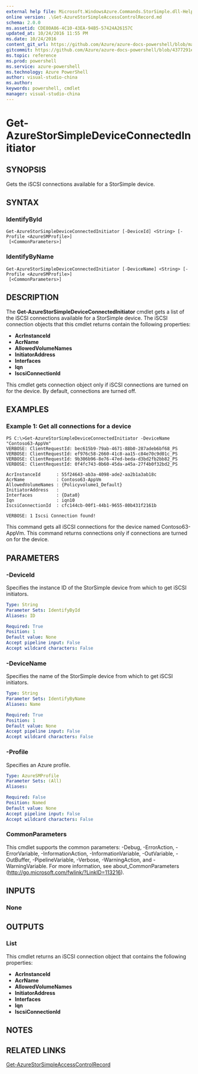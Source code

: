 ```yaml
---
external help file: Microsoft.WindowsAzure.Commands.StorSimple.dll-Help.xml
online version: .\Get-AzureStorSimpleAccessControlRecord.md
schema: 2.0.0
ms.assetid: CDE80A86-4C10-43EA-94B5-57424A26157C
updated_at: 10/24/2016 11:55 PM
ms.date: 10/24/2016
content_git_url: https://github.com/Azure/azure-docs-powershell/blob/master/azureps-cmdlets-docs/ServiceManagement/Azure.StorSimple/v2.1.0/Get-AzureStorSimpleDeviceConnectedInitiator.md
gitcommit: https://github.com/Azure/azure-docs-powershell/blob/4377291ee360e58e2c1c5d644155daf6a0279055/azureps-cmdlets-docs/ServiceManagement/Azure.StorSimple/v2.1.0/Get-AzureStorSimpleDeviceConnectedInitiator.md
ms.topic: reference
ms.prod: powershell
ms.service: azure-powershell
ms.technology: Azure PowerShell
author: visual-studio-china
ms.author: 
keywords: powershell, cmdlet
manager: visual-studio-china
---
```


# Get-AzureStorSimpleDeviceConnectedInitiator

## SYNOPSIS
Gets the iSCSI connections available for a StorSimple device.

## SYNTAX

### IdentifyById
```
Get-AzureStorSimpleDeviceConnectedInitiator [-DeviceId] <String> [-Profile <AzureSMProfile>]
 [<CommonParameters>]
```

### IdentifyByName
```
Get-AzureStorSimpleDeviceConnectedInitiator [-DeviceName] <String> [-Profile <AzureSMProfile>]
 [<CommonParameters>]
```

## DESCRIPTION
The **Get-AzureStorSimpleDeviceConnectedInitiator** cmdlet gets a list of the iSCSI connections available for a StorSimple device.
The iSCSI connection objects that this cmdlet returns contain the following properties:

- **AcrInstanceId**
- **AcrName**
- **AllowedVolumeNames**
- **InitiatorAddress**
- **Interfaces**
- **Iqn**
- **IscsiConnectionId**

This cmdlet gets connection object only if iSCSI connections are turned on for the device.
By default, connections are turned off.

## EXAMPLES

### Example 1: Get all connections for a device
```
PS C:\>Get-AzureStorSimpleDeviceConnectedInitiator -DeviceName "Contoso63-AppVm"
VERBOSE: ClientRequestId: bec615b9-79ab-4671-88b0-287adeb6bf68_PS
VERBOSE: ClientRequestId: ef976c58-2660-41c8-aa15-c84e70c9d01c_PS
VERBOSE: ClientRequestId: 9b306b96-8e76-47ed-beda-d3bd2fb2bb82_PS
VERBOSE: ClientRequestId: 0f4fc743-0b60-45da-a45a-27f4b0f32bd2_PS

AcrInstanceId      : 55f24643-ab3a-4098-ade2-aa2b1a3ab18c
AcrName            : Contoso63-AppVm
AllowedVolumeNames : {Policyvolume1_Default}
InitiatorAddress   : 
Interfaces         : {Data0}
Iqn                : iqn10
IscsiConnectionId  : cfc144cb-00f1-44b1-9655-80b431f2161b

VERBOSE: 1 Iscsi Connection found!
```

This command gets all iSCSI connections for the device named Contoso63-AppVm.
This command returns connections only if connections are turned on for the device.

## PARAMETERS

### -DeviceId
Specifies the instance ID of the StorSimple device from which to get iSCSI initiators.

```yaml
Type: String
Parameter Sets: IdentifyById
Aliases: ID

Required: True
Position: 1
Default value: None
Accept pipeline input: False
Accept wildcard characters: False
```

### -DeviceName
Specifies the name of the StorSimple device from which to get iSCSI initiators.

```yaml
Type: String
Parameter Sets: IdentifyByName
Aliases: Name

Required: True
Position: 1
Default value: None
Accept pipeline input: False
Accept wildcard characters: False
```

### -Profile
Specifies an Azure profile.

```yaml
Type: AzureSMProfile
Parameter Sets: (All)
Aliases: 

Required: False
Position: Named
Default value: None
Accept pipeline input: False
Accept wildcard characters: False
```

### CommonParameters
This cmdlet supports the common parameters: -Debug, -ErrorAction, -ErrorVariable, -InformationAction, -InformationVariable, -OutVariable, -OutBuffer, -PipelineVariable, -Verbose, -WarningAction, and -WarningVariable. For more information, see about_CommonParameters (http://go.microsoft.com/fwlink/?LinkID=113216).

## INPUTS

### None

## OUTPUTS

### List<IscsiConnection>
This cmdlet returns an iSCSI connection object that contains the following properties: 

- **AcrInstanceId**
- **AcrName**
- **AllowedVolumeNames**
- **InitiatorAddress**
- **Interfaces**
- **Iqn**
- **IscsiConnectionId**

## NOTES

## RELATED LINKS

[Get-AzureStorSimpleAccessControlRecord](xref:ServiceManagement/Azure.StorSimple/v2.1.0/Get-AzureStorSimpleAccessControlRecord.md)


